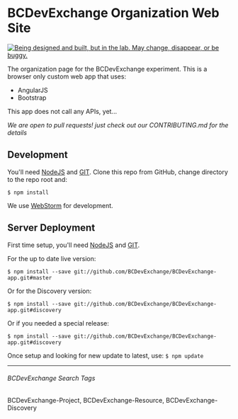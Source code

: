 # BCDevExchange Organization Web Site #
<a rel="discovery" href="https://github.com/BCDevExchange/docs/wiki/Project-States"><img alt="Being designed and built, but in the lab. May change, disappear, or be buggy." style="border-width:0" src="https://img.shields.io/badge/BCDevExchange-Discovery-yellow.svg" title="Being designed and built, but in the lab. May change, disappear, or be buggy." /></a>


The organization page for the BCDevExchange experiment.  This is a browser only custom web app that uses:

-  AngularJS 
-  Bootstrap

This app does not call any APIs, yet...

*We are open to pull requests! just check out our CONTRIBUTING.md for the details*

## Development ##

You'll need [NodeJS](http://nodejs.org/) and [GIT](http://git-scm.com/downloads). Clone this repo from GitHub, change directory to the repo root and:

`$ npm install `

We use [WebStorm](https://www.jetbrains.com/webstorm/download/) for development.  

## Server Deployment ##

First time setup, you'll need [NodeJS](http://nodejs.org/) and [GIT](http://git-scm.com/downloads).

For the up to date live version:

`$ npm install --save git://github.com/BCDevExchange/BCDevExchange-app.git#master`

Or for the Discovery version:

`$ npm install --save git://github.com/BCDevExchange/BCDevExchange-app.git#discovery`

Or if you needed a special release:

`$ npm install --save git://github.com/BCDevExchange/BCDevExchange-app.git#discovery`

Once setup and looking for new update to latest, use:
`$ npm update`

----------
###### BCDevExchange Search Tags ######
BCDevExchange-Project, BCDevExchange-Resource, BCDevExchange-Discovery
